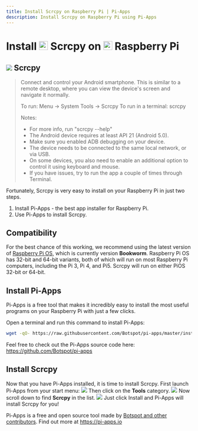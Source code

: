 ```yaml
---
title: Install Scrcpy on Raspberry Pi | Pi-Apps
description: Install Scrcpy on Raspberry Pi using Pi-Apps
---
```

<div class="simple-install-content content">

# Install <img src="/img/app-icons/Scrcpy/icon-64.png" height=24> Scrcpy on <img src=/img/other-icons/raspberrypi-icon.svg height=24> Raspberry Pi

## <img src="/img/app-icons/Scrcpy/icon-64.png"> Scrcpy
> Connect and control your Android smartphone.
> This is similar to a remote desktop, where you can view the device's screen and navigate it normally.
> 
> To run: Menu -> System Tools -> Scrcpy
> To run in a terminal: scrcpy
> 
> Notes:
> - For more info, run "scrcpy --help"
> - The Android device requires at least API 21 (Android 5.0).
> - Make sure you enabled ADB debugging on your device.
> - The device needs to be connected to the same local network, or via USB.
> - On some devices, you also need to enable an additional option to control it using keyboard and mouse.
> - If you have issues, try to run the app a couple of times through Terminal.

Fortunately, Scrcpy is very easy to install on your Raspberry Pi in just two steps.
1. Install Pi-Apps - the best app installer for Raspberry Pi.
2. Use Pi-Apps to install Scrcpy.
</div>
<div class="simple-install-content content">

## Compatibility
For the best chance of this working, we recommend using the latest version of [Raspberry Pi OS](https://www.raspberrypi.com/software/), which is currently version **Bookworm**.
Raspberry Pi OS has 32-bit and 64-bit variants, both of which will run on most Raspberry Pi computers, including the Pi 3, Pi 4, and Pi5.
Scrcpy will run on either PiOS 32-bit or 64-bit.
</div>
<div class="simple-install-content content">

## Install Pi-Apps

Pi-Apps is a free tool that makes it incredibly easy to install the most useful programs on your Raspberry Pi with just a few clicks.

Open a terminal and run this command to install Pi-Apps:
```bash
wget -qO- https://raw.githubusercontent.com/Botspot/pi-apps/master/install | bash
```
Feel free to check out the Pi-Apps source code here: https://github.com/Botspot/pi-apps
</div>
<div class="simple-install-content content">

## Install Scrcpy

Now that you have Pi-Apps installed, it is time to install Scrcpy.
First launch Pi-Apps from your start menu:
<img src="/img/start-menu.png">
Then click on the <b>Tools</b> category.
<img src="/img/category-selections/Tools.png">
Now scroll down to find <b>Scrcpy</b> in the list.
<img src="/img/app-icons/Scrcpy/app-selection.png">
Just click Install and Pi-Apps will install Scrcpy for you!
</div>
<div class="simple-install-content content">

Pi-Apps is a free and open source tool made by [Botspot and other contributors](/about/#contributors). Find out more at https://pi-apps.io
</div>
